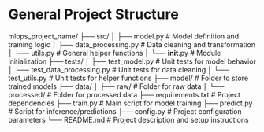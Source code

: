 # General Project Structure

mlops_project_name/
├── src/
│   ├── model.py              # Model definition and training logic
│   ├── data_processing.py    # Data cleaning and transformation
│   ├── utils.py              # General helper functions
│   └── __init__.py           # Module initialization
├── tests/
│   ├── test_model.py         # Unit tests for model behavior
│   ├── test_data_processing.py  # Unit tests for data cleaning
│   └── test_utils.py         # Unit tests for helper functions
├── model/                    # Folder to store trained models
├── data/
│   ├── raw/                  # Folder for raw data
│   └── processed/            # Folder for processed data
├── requirements.txt          # Project dependencies
├── train.py                  # Main script for model training
├── predict.py                # Script for inference/predictions
├── config.py                 # Project configuration parameters
└── README.md                 # Project description and setup instructions